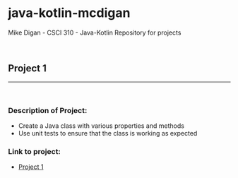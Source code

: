 # java-kotlin-mcdigan

Mike Digan - CSCI 310 - Java-Kotlin Repository for projects

<br>

## Project 1

---

<br>

### Description of Project:

- Create a Java class with various properties and methods
- Use unit tests to ensure that the class is working as expected

### Link to project:

- [Project 1](https://github.com/mikedigan8/java-kotlin-mcdigan/tree/master/Objects)
